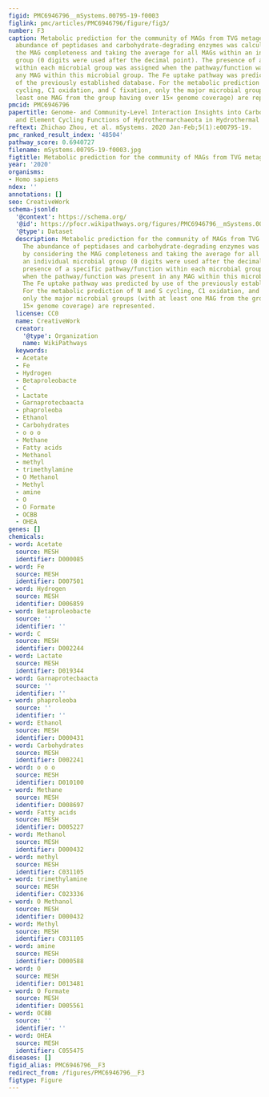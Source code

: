 ```yaml
---
figid: PMC6946796__mSystems.00795-19-f0003
figlink: pmc/articles/PMC6946796/figure/fig3/
number: F3
caption: Metabolic prediction for the community of MAGs from TVG metagenomes. The
  abundance of peptidases and carbohydrate-degrading enzymes was calculated by considering
  the MAG completeness and taking the average for all MAGs within an individual microbial
  group (0 digits were used after the decimal point). The presence of a specific pathway/function
  within each microbial group was assigned when the pathway/function was present in
  any MAG within this microbial group. The Fe uptake pathway was predicted by use
  of the previously established database. For the metabolic prediction of N and S
  cycling, C1 oxidation, and C fixation, only the major microbial groups (with at
  least one MAG from the group having over 15× genome coverage) are represented.
pmcid: PMC6946796
papertitle: Genome- and Community-Level Interaction Insights into Carbon Utilization
  and Element Cycling Functions of Hydrothermarchaeota in Hydrothermal Sediment.
reftext: Zhichao Zhou, et al. mSystems. 2020 Jan-Feb;5(1):e00795-19.
pmc_ranked_result_index: '48504'
pathway_score: 0.6940727
filename: mSystems.00795-19-f0003.jpg
figtitle: Metabolic prediction for the community of MAGs from TVG metagenomes
year: '2020'
organisms:
- Homo sapiens
ndex: ''
annotations: []
seo: CreativeWork
schema-jsonld:
  '@context': https://schema.org/
  '@id': https://pfocr.wikipathways.org/figures/PMC6946796__mSystems.00795-19-f0003.html
  '@type': Dataset
  description: Metabolic prediction for the community of MAGs from TVG metagenomes.
    The abundance of peptidases and carbohydrate-degrading enzymes was calculated
    by considering the MAG completeness and taking the average for all MAGs within
    an individual microbial group (0 digits were used after the decimal point). The
    presence of a specific pathway/function within each microbial group was assigned
    when the pathway/function was present in any MAG within this microbial group.
    The Fe uptake pathway was predicted by use of the previously established database.
    For the metabolic prediction of N and S cycling, C1 oxidation, and C fixation,
    only the major microbial groups (with at least one MAG from the group having over
    15× genome coverage) are represented.
  license: CC0
  name: CreativeWork
  creator:
    '@type': Organization
    name: WikiPathways
  keywords:
  - Acetate
  - Fe
  - Hydrogen
  - Betaproleobacte
  - C
  - Lactate
  - Garnaprotecbaacta
  - phaproleoba
  - Ethanol
  - Carbohydrates
  - o o o
  - Methane
  - Fatty acids
  - Methanol
  - methyl
  - trimethylamine
  - O Methanol
  - Methyl
  - amine
  - O
  - O Formate
  - OCBB
  - OHEA
genes: []
chemicals:
- word: Acetate
  source: MESH
  identifier: D000085
- word: Fe
  source: MESH
  identifier: D007501
- word: Hydrogen
  source: MESH
  identifier: D006859
- word: Betaproleobacte
  source: ''
  identifier: ''
- word: C
  source: MESH
  identifier: D002244
- word: Lactate
  source: MESH
  identifier: D019344
- word: Garnaprotecbaacta
  source: ''
  identifier: ''
- word: phaproleoba
  source: ''
  identifier: ''
- word: Ethanol
  source: MESH
  identifier: D000431
- word: Carbohydrates
  source: MESH
  identifier: D002241
- word: o o o
  source: MESH
  identifier: D010100
- word: Methane
  source: MESH
  identifier: D008697
- word: Fatty acids
  source: MESH
  identifier: D005227
- word: Methanol
  source: MESH
  identifier: D000432
- word: methyl
  source: MESH
  identifier: C031105
- word: trimethylamine
  source: MESH
  identifier: C023336
- word: O Methanol
  source: MESH
  identifier: D000432
- word: Methyl
  source: MESH
  identifier: C031105
- word: amine
  source: MESH
  identifier: D000588
- word: O
  source: MESH
  identifier: D013481
- word: O Formate
  source: MESH
  identifier: D005561
- word: OCBB
  source: ''
  identifier: ''
- word: OHEA
  source: MESH
  identifier: C055475
diseases: []
figid_alias: PMC6946796__F3
redirect_from: /figures/PMC6946796__F3
figtype: Figure
---
```

